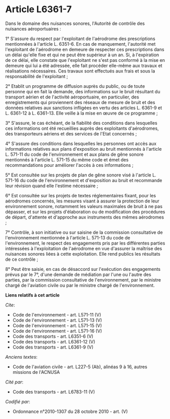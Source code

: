 # Article L6361-7

Dans le domaine des nuisances sonores, l'Autorité de contrôle des nuisances aéroportuaires : 

1° S'assure du respect par l'exploitant de l'aérodrome des prescriptions mentionnées à l'article L. 6351-6. En cas de
manquement, l'autorité met l'exploitant de l'aérodrome en demeure de respecter ces prescriptions dans un délai qu'elle fixe
et qui ne peut être supérieur à un an. Si, à l'expiration de ce délai, elle constate que l'exploitant ne s'est pas conformé à
la mise en demeure qui lui a été adressée, elle fait procéder elle-même aux travaux et réalisations nécessaires. Ces travaux
sont effectués aux frais et sous la responsabilité de l'exploitant ; 

2° Etablit un programme de diffusion auprès du public, ou de toute personne qui en fait la demande, des informations sur le
bruit résultant du transport aérien et de l'activité aéroportuaire, en particulier, des enregistrements qui proviennent des
réseaux de mesure de bruit et des données relatives aux sanctions infligées en vertu des articles L. 6361-9 et L. 6361-12 à
L. 6361-13. Elle veille à la mise en œuvre de ce programme ; 

3° S'assure, le cas échéant, de la fiabilité des conditions dans lesquelles ces informations ont été recueillies auprès des
exploitants d'aérodromes, des transporteurs aériens et des services de l'Etat concernés ; 

4° S'assure des conditions dans lesquelles les personnes ont accès aux informations relatives aux plans d'exposition au bruit
mentionnés à l'article L. 571-11 du code de l'environnement et aux plans de gêne sonore mentionnés à l'article L. 571-15 du
même code et émet des recommandations pour améliorer l'accès à ces informations ; 

5° Est consultée sur les projets de plan de gêne sonore visé à l'article L. 571-16 du code de l'environnement et d'exposition
au bruit et recommande leur révision quand elle l'estime nécessaire ; 

6° Est consultée sur les projets de textes réglementaires fixant, pour les aérodromes concernés, les mesures visant à assurer
la protection de leur environnement sonore, notamment les valeurs maximales de bruit à ne pas dépasser, et sur les projets
d'élaboration ou de modification des procédures de départ, d'attente et d'approche aux instruments des mêmes aérodromes ; 

7° Contrôle, à son initiative ou sur saisine de la commission consultative de l'environnement mentionnée à l'article L.
571-13 du code de l'environnement, le respect des engagements pris par les différentes parties intéressées à l'exploitation
de l'aérodrome en vue d'assurer la maîtrise des nuisances sonores liées à cette exploitation. Elle rend publics les résultats
de ce contrôle ; 

8° Peut être saisie, en cas de désaccord sur l'exécution des engagements prévus par le 7°, d'une demande de médiation par
l'une ou l'autre des parties, par la commission consultative de l'environnement, par le ministre chargé de l'aviation civile
ou par le ministre chargé de l'environnement.

**Liens relatifs à cet article**

_Cite_:

  - Code de l'environnement - art. L571-11 (V)
  - Code de l'environnement - art. L571-13 (V)
  - Code de l'environnement - art. L571-15 (V)
  - Code de l'environnement - art. L571-16 (V)
  - Code des transports - art. L6351-6 (V)
  - Code des transports - art. L6361-12 (V)
  - Code des transports - art. L6361-9 (V)

_Anciens textes_:

  - Code de l'aviation civile - art. L227-5 (Ab), alinéas 9 à 16, autres missions de l'ACNUSA

_Cité par_:

  - Code des transports - art. L6783-11 (V)

_Codifié par_:

  - Ordonnance n°2010-1307 du 28 octobre 2010 - art. (V)

